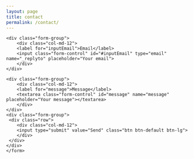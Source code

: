 ```yaml
---
layout: page
title: contact
permalink: /contact/
---
```


<div class="row">
    <form action="https://formspree.io/{{ site.email }}" method="POST">
	<input type="hidden" name="_next" value="{{ site.baseurl}}/thanks/" />
	<input type="hidden" name="_subject" value="Website contact" />
	<input type="text" name="_gotcha" style="display:none" />

	<div class="form-group">
	    <div class="col-md-12">
		<label for="inputEmail">Email</label>
		<input class="form-control" id="#inputEmail" type="email" name="_replyto" placeholder="Your email">
	    </div>
	</div>
	
	<div class="form-group">
	    <div class="col-md-12">
		<label for="message">Message</label>
		<textarea class="form-control" id="message" name="message" placeholder="Your message"></textarea>
	    </div>
	</div>
	<div class="form-group">
	 <div class="row">
	    <div class="col-md-12">
		<input type="submit" value="Send" class="btn btn-default btn-lg">
	    </div>
	 </div>   
	</div>
    </form>
</div>





